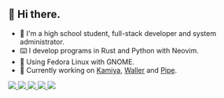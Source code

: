 ## 👋 Hi there. 

- 👋 I'm a high school student, full-stack developer and system administrator.
- ⌨️ I develop programs in Rust and Python with Neovim.
- 💽 Using Fedora Linux with GNOME.
- 💼 Currently working on [Kamiya](https://gitlab.com/kostya-zero/kamiya), [Waller](https://gitlab.com/kostya-zero/waller) and [Pipe](https://gitlab.com/kostya-zero/pipe).

<div class="badges">
    <a href="https://md.debilosempire.org/@kostya_zero">
        <img src="https://img.shields.io/badge/Mastodon-202020?style=flat-square&logo=mastodon&logoColor=white&colorA=202020&colorB=bb3dff">
    </a>
    <a href="https://matrix.to/#/@kostya_zer0:debilosempire.org">
        <img src="https://img.shields.io/badge/Matrix-202020?style=flat-square&logo=matrix&logoColor=white&colorA=202020&colorB=11b654">
    </a>
    <a href="https://t.me/@kostya_zer0">
        <img src="https://img.shields.io/badge/Telegram-202020?style=flat-square&logo=telegram&logoColor=white&colorA=202020&colorB=6BAEE8">
    </a>
    <a href="https://github.com/kostya-zero">
        <img src="https://img.shields.io/badge/GitHub-202020?style=flat-square&logo=github&logoColor=white&colorA=202020&colorB=F3F3F3">
    </a>
    <a href="https://gitlab.com/kostya-zero">
        <img src="https://img.shields.io/badge/RGitLab-202020?style=flat-square&logo=gitlab&logoColor=white&colorA=202020&colorB=E8B66B">
    </a>
</div>

